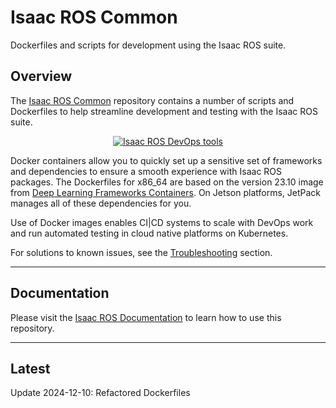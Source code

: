 # Isaac ROS Common

Dockerfiles and scripts for development using the Isaac ROS suite.

## Overview

The [Isaac ROS Common](https://github.com/NVIDIA-ISAAC-ROS/isaac_ros_common)
repository contains a number of scripts and Dockerfiles to help
streamline development and testing with the Isaac ROS suite.

<div align="center"><a class="reference internal image-reference" href="https://media.githubusercontent.com/media/NVIDIA-ISAAC-ROS/.github/main/resources/isaac_ros_docs/repositories_and_packages/isaac_ros_common/isaac_ros_common_tools.png/"><img alt="Isaac ROS DevOps tools" src="https://media.githubusercontent.com/media/NVIDIA-ISAAC-ROS/.github/main/resources/isaac_ros_docs/repositories_and_packages/isaac_ros_common/isaac_ros_common_tools.png/" width="auto"/></a></div>

Docker containers allow you to quickly set up a sensitive set of frameworks
and dependencies to ensure a smooth experience with Isaac ROS packages.
The Dockerfiles for x86_64 are based on the version 23.10 image from [Deep Learning
Frameworks Containers](https://docs.nvidia.com/deeplearning/frameworks/support-matrix/index.html).
On Jetson platforms, JetPack manages all of these dependencies for you.

Use of Docker images enables CI|CD systems to scale with DevOps work and
run automated testing in cloud native platforms on Kubernetes.

For solutions to known issues, see the [Troubleshooting](https://nvidia-isaac-ros.github.io/troubleshooting/index.html) section.

---

## Documentation

Please visit the [Isaac ROS Documentation](https://nvidia-isaac-ros.github.io/repositories_and_packages/isaac_ros_common/index.html) to learn how to use this repository.

---

## Latest

Update 2024-12-10: Refactored Dockerfiles
